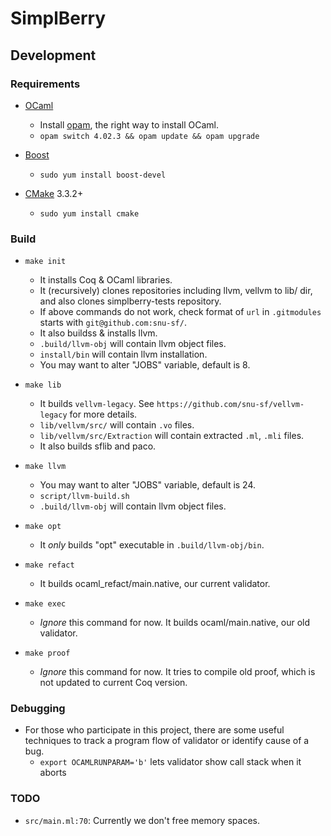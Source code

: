 # SimplBerry #

## Development ##

### Requirements ###

- [OCaml](http://ocaml.org/)
    + Install [opam](http://opam.ocamlpro.com/), the right way to install OCaml.
    + `opam switch 4.02.3 && opam update && opam upgrade`

- [Boost](http://www.boost.org/users/history/version_1_59_0.html)
    + `sudo yum install boost-devel`

- [CMake](https://cmake.org/) 3.3.2+
    + `sudo yum install cmake`

### Build ###

- `make init`
    + It installs Coq & OCaml libraries.
    + It (recursively) clones repositories including llvm, vellvm to lib/ dir, and also clones simplberry-tests repository.
    + If above commands do not work, check format of `url` in `.gitmodules` starts with `git@github.com:snu-sf/`.
    + It also buildss & installs llvm.
    + `.build/llvm-obj` will contain llvm object files.
    + `install/bin` will contain llvm installation.
    + You may want to alter "JOBS" variable, default is 8.

- `make lib`
    + It builds `vellvm-legacy`.  See `https://github.com/snu-sf/vellvm-legacy` for more details.
    + `lib/vellvm/src/` will contain `.vo` files.
    + `lib/vellvm/src/Extraction` will contain extracted `.ml`, `.mli` files.
    + It also builds sflib and paco.

- `make llvm`
    + You may want to alter "JOBS" variable, default is 24.
    + `script/llvm-build.sh`
    + `.build/llvm-obj` will contain llvm object files.

- `make opt`
    + It *only* builds "opt" executable in `.build/llvm-obj/bin`.

- `make refact`
    + It builds ocaml_refact/main.native, our current validator.

- `make exec`
    + *Ignore* this command for now. It builds ocaml/main.native, our old validator.

- `make proof`
    + *Ignore* this command for now. It tries to compile old proof, which is not updated to current Coq version.

### Debugging ###

- For those who participate in this project, there are some useful techniques to track a program flow of validator or identify cause of a bug.
    + `export OCAMLRUNPARAM='b'` lets validator show call stack when it aborts

### TODO ###

- `src/main.ml:70`: Currently we don't free memory spaces.

